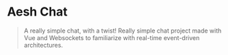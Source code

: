 # Aesh Chat
> A really simple chat, with a twist!
Really simple chat project made with Vue and Websockets to familiarize with real-time event-driven architectures.